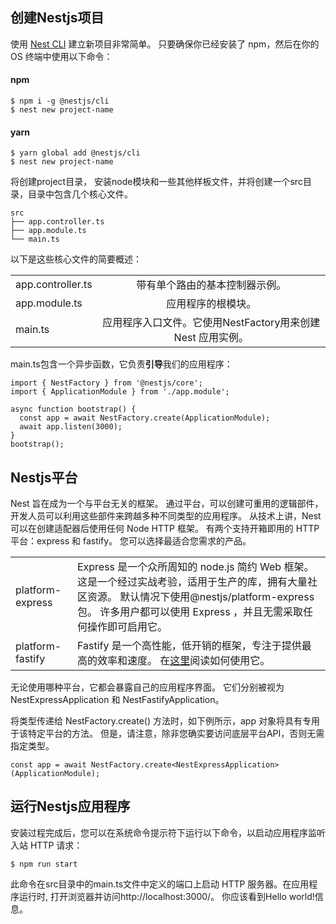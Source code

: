 ## 创建Nestjs项目

使用 [Nest CLI](https://www.itying.com/6/cli?id=overview) 建立新项目非常简单。 只要确保你已经安装了 npm，然后在你的 OS 终端中使用以下命令：

 

#### npm

```
$ npm i -g @nestjs/cli
$ nest new project-name
```

#### yarn

```
$ yarn global add @nestjs/cli
$ nest new project-name
```

将创建project目录， 安装node模块和一些其他样板文件，并将创建一个src目录，目录中包含几个核心文件。

```
src
├── app.controller.ts
├── app.module.ts
└── main.ts
```

以下是这些核心文件的简要概述：

|                   |                                                             |
| :---------------- | :---------------------------------------------------------: |
| app.controller.ts |               带有单个路由的基本控制器示例。                |
| app.module.ts     |                     应用程序的根模块。                      |
| main.ts           | 应用程序入口文件。它使用NestFactory用来创建 Nest 应用实例。 |

 

main.ts包含一个异步函数，它负责**引导**我们的应用程序：

```
import { NestFactory } from '@nestjs/core';
import { ApplicationModule } from './app.module';

async function bootstrap() {
  const app = await NestFactory.create(ApplicationModule);
  await app.listen(3000);
}
bootstrap();
```

## Nestjs平台

Nest 旨在成为一个与平台无关的框架。 通过平台，可以创建可重用的逻辑部件，开发人员可以利用这些部件来跨越多种不同类型的应用程序。 从技术上讲，Nest 可以在创建适配器后使用任何 Node HTTP 框架。 有两个支持开箱即用的 HTTP 平台：express 和 fastify。 您可以选择最适合您需求的产品。

|                  |                                                              |
| :--------------- | :----------------------------------------------------------- |
| platform-express | Express 是一个众所周知的 node.js 简约 Web 框架。 这是一个经过实战考验，适用于生产的库，拥有大量社区资源。 默认情况下使用@nestjs/platform-express包。 许多用户都可以使用 Express ，并且无需采取任何操作即可启用它。 |
| platform-fastify | Fastify 是一个高性能，低开销的框架，专注于提供最高的效率和速度。 在[这里](https://www.itying.com/nestjs/6/techniques?id=性能（fastify）)阅读如何使用它。 |

无论使用哪种平台，它都会暴露自己的应用程序界面。 它们分别被视为 NestExpressApplication 和 NestFastifyApplication。

将类型传递给 NestFactory.create() 方法时，如下例所示，app 对象将具有专用于该特定平台的方法。 但是，请注意，除非您确实要访问底层平台API，否则无需指定类型。

```
const app = await NestFactory.create<NestExpressApplication>(ApplicationModule);
```

 

## 运行Nestjs应用程序

安装过程完成后，您可以在系统命令提示符下运行以下命令，以启动应用程序监听入站 HTTP 请求：

```
$ npm run start
```

此命令在src目录中的main.ts文件中定义的端口上启动 HTTP 服务器。在应用程序运行时, 打开浏览器并访问http://localhost:3000/。 你应该看到Hello world!信息。

